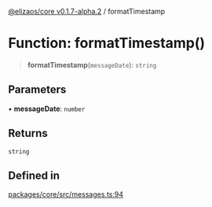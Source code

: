 [@elizaos/core v0.1.7-alpha.2](../index.md) / formatTimestamp

# Function: formatTimestamp()

> **formatTimestamp**(`messageDate`): `string`

## Parameters

• **messageDate**: `number`

## Returns

`string`

## Defined in

[packages/core/src/messages.ts:94](https://github.com/elizaos/eliza/blob/main/packages/core/src/messages.ts#L94)
